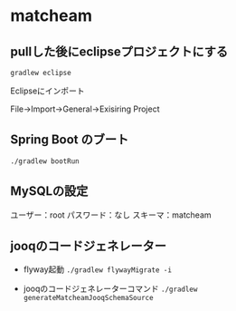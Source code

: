 # matcheam

## pullした後にeclipseプロジェクトにする

`gradlew eclipse`

Eclipseにインポート

File->Import->General->Exisiring Project

## Spring Boot のブート

`./gradlew bootRun`

## MySQLの設定

ユーザー：root
パスワード：なし
スキーマ：matcheam

## jooqのコードジェネレーター

- flyway起動
`./gradlew flywayMigrate -i`

- jooqのコードジェネレーターコマンド
`./gradlew generateMatcheamJooqSchemaSource`
